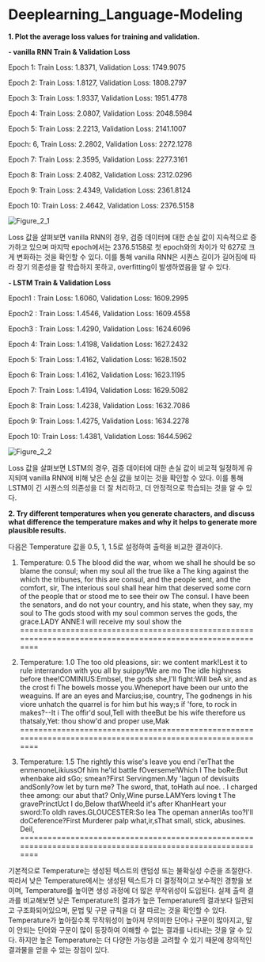 # Deeplearning_Language-Modeling


**1. Plot the average loss values for training and validation.**

**- vanilla RNN Train & Validation Loss**

Epoch 1: Train Loss: 1.8371, Validation Loss: 1749.9075

Epoch 2: Train Loss: 1.8127, Validation Loss: 1808.2797

Epoch 3: Train Loss: 1.9337, Validation Loss: 1951.4778

Epoch 4: Train Loss: 2.0807, Validation Loss: 2048.5984

Epoch  5: Train Loss: 2.2213, Validation Loss: 2141.1007

Epoch: 6, Train Loss: 2.2802, Validation Loss: 2272.1278

Epoch 7: Train Loss: 2.3595, Validation Loss: 2277.3161

Epoch 8: Train Loss: 2.4082, Validation Loss: 2312.0296

Epoch 9: Train Loss: 2.4349, Validation Loss: 2361.8124

Epoch 10: Train Loss: 2.4642, Validation Loss: 2376.5158

![Figure_2_1](https://github.com/NayunKim25/Deeplearning_Language-Modeling/assets/144984333/613030d3-017c-4b17-a9e8-bde813fb63da)

Loss 값을 살펴보면 vanilla RNN의 경우, 검증 데이터에 대한 손실 값이 지속적으로 증가하고 있으며 마지막 epoch에서는 2376.5158로 첫 epoch와의 차이가 약 627로 크게 변화하는 것을 확인할 수 있다.
이를 통해 vanilla RNN은 시퀀스 길이가 길어짐에 따라 장기 의존성을 잘 학습하지 못하고, overfitting이 발생하였음을 알 수 있다.


**- LSTM Train & Validation Loss**

Epoch1 : Train Loss: 1.6060, Validation Loss: 1609.2995

Epoch2 : Train Loss: 1.4546, Validation Loss: 1609.4558

Epoch3 : Train Loss: 1.4290, Validation Loss: 1624.6096

Epoch 4: Train Loss: 1.4198, Validation Loss: 1627.2432

Epoch 5: Train Loss: 1.4162, Validation Loss: 1628.1502

Epoch 6: Train Loss: 1.4162, Validation Loss: 1623.1195

Epoch 7: Train Loss: 1.4194, Validation Loss: 1629.5082

Epoch 8: Train Loss: 1.4238, Validation Loss: 1632.7086

Epoch 9: Train Loss: 1.4275, Validation Loss: 1634.2278

Epoch 10: Train Loss: 1.4381, Validation Loss: 1644.5962

![Figure_2_2](https://github.com/NayunKim25/Deeplearning_Language-Modeling/assets/144984333/2a046730-97dd-478d-b2d0-9ffe33e61bfb)

Loss 값을 살펴보면 LSTM의 경우, 검증 데이터에 대한 손실 값이 비교적 일정하게 유지되며 vanilla RNN에 비해 낮은 손실 값을 보이는 것을 확인할 수 있다.
이를 통해 LSTM이 긴 시퀀스의 의존성을 더 잘 처리하고, 더 안정적으로 학습되는 것을 알 수 있다.




**2. Try different temperatures when you generate characters, and discuss what difference the temperature makes and why it helps to generate more plausible results.**

다음은 Temperature 값을 0.5, 1, 1.5로 설정하여 출력을 비교한 결과이다.

1) Temperature: 0.5
The blood did the war, whom we shall he should be so blame the consul; when my soul all the true like a 
The king against the which the tribunes, for this are consul, and the people sent, and the comfort, sir,
The interious soul shall hear him that deserved some corn of the people that or stood me to see their ow
The consul. I have been the senators, and do not your country, and his state, when they say, my soul to 
The gods stood with my soul common serves the gods, the grace.LADY ANNE:I will receive my soul show the 
==========================================================================================================

2) Temperature: 1.0
The too old pleasions, sir: we content mark!Lest it to rule interrandon with you all by suippy!We are mo
The idle highness before thee!COMINIUS:Embsel, the gods she,I'll fight:Will beA sir, and as the crost fi
The bowels mosse you.Wheneport have been our unto the weaguins. If are an eyes and Marcius;ise, country,
The godnengs in his viore unhatch the quarrel is for him but his way;s if 'fore, to rock in makes?--It i
The offir'd soul,Tell with theeBut be his wife therefore us thatsaly,Yet: thou show'd and proper use,Mak
==========================================================================================================

3) Temperature: 1.5
The rightly this wise's leave you end i'erThat the enmenoneLikiussOf him he'ld battle fOverseme!Which I 
The boRe:But whenbake aid sGo; smean?First Servingmen.My 'lagun of devisuits andSonly?ow let by turn me?
The sword, that, toHath aul noe. . I charged thee among: our abut that? Only,Wine purse.LAMYers loving t
The gravePrinctUct I do,Below thatWheeld it's after KhanHeart your sword:To oldh raves.GLOUCESTER:So lea
The opeman annerIAs too?I'll doCeference?First Murderer palp what,ir,sThat small, stick, abusines. Deil,
==========================================================================================================

기본적으로 Temperature는 생성된 텍스트의 랜덤성 또는 불확실성 수준을 조절한다. 
따라서 낮은 Temperature에서는 생성된 텍스트가 더 결정적이고 보수적인 경향을 보이며, Temperature를 높이면 생성 과정에 더 많은 무작위성이 도입된다.
실제 출력 결과를 비교해보면 낮은 Temperature의 결과가 높은 Temperature의 결과보다 일관되고 구조화되어있으며, 문법 및 구문 규칙을 더 잘 따르는 것을 확인할 수 있다.
Temperature가 높아질수록 무작위성이 높아져 무의미한 단어나 구문이 많아지고, 말이 안되는 단어와 구문이 많이 등장하여 이해할 수 없는 결과를 나타내는 것을 알 수 있다.
하지만 높은 Temperature는 더 다양한 가능성을 고려할 수 있기 때문에 창의적인 결과물을 얻을 수 있는 장점이 있다.
